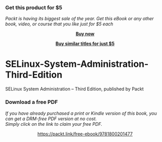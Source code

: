 
### Get this product for $5

<i>Packt is having its biggest sale of the year. Get this eBook or any other book, video, or course that you like just for $5 each</i>


<b><p align='center'>[Buy now](https://packt.link/9781800201477)</p></b>


<b><p align='center'>[Buy similar titles for just $5](https://subscription.packtpub.com/search)</p></b>


# SELinux-System-Administration-Third-Edition
SELinux System Administration – Third Edition, published by Packt
### Download a free PDF

 <i>If you have already purchased a print or Kindle version of this book, you can get a DRM-free PDF version at no cost.<br>Simply click on the link to claim your free PDF.</i>
<p align="center"> <a href="https://packt.link/free-ebook/9781800201477">https://packt.link/free-ebook/9781800201477 </a> </p>